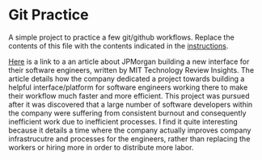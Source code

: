 # Git Practice
A simple project to practice a few git/github workflows.  Replace the contents of this file with the contents indicated in the [instructions](./instructions.md).

[Here](https://www.technologyreview.com/2023/07/10/1075764/building-a-world-class-platform-for-software-engineers/) is a link to a an article about JPMorgan building a new interface for their software engineers, written by MIT Technology Review Insights. The article details how the company dedicated a project towards building a helpful interface/platform for software engineers working there to make their workflow much faster and more efficient. This project was pursued after it was discovered that a large number of software developers within the company were suffering from consistent burnout and consequently inefficient work due to inefficient processes. I find it quite interesting because it details a time where the company actually improves company infrastrucutre and processes for the engineers, rather than replacing the workers or hiring more in order to distribute more labor.
